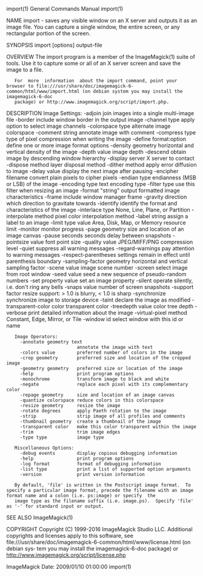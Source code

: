 import(1)                                                                               General Commands Manual                                                                              import(1)

NAME
       import - saves any visible window on an X server and outputs it as an image file. You can capture a single window, the entire screen, or any rectangular portion of the screen.

SYNOPSIS
       import [options] output-file

OVERVIEW
       The import program is a member of the ImageMagick(1) suite of tools.  Use it to capture some or all of an X server screen and save the image to a file.

       For  more  information  about the import command, point your browser to file:///usr/share/doc/imagemagick-6-common/html/www/import.html (on debian system you may install the imagemagick-6-doc
       package) or http://www.imagemagick.org/script/import.php.

DESCRIPTION
       Image Settings:
         -adjoin              join images into a single multi-image file
         -border              include window border in the output image
         -channel type        apply option to select image channels
         -colorspace type     alternate image colorspace
         -comment string      annotate image with comment
         -compress type       type of pixel compression when writing the image
         -define format:option
                              define one or more image format options
         -density geometry    horizontal and vertical density of the image
         -depth value         image depth
         -descend             obtain image by descending window hierarchy
         -display server      X server to contact
         -dispose method      layer disposal method
         -dither method       apply error diffusion to image
         -delay value         display the next image after pausing
         -encipher filename   convert plain pixels to cipher pixels
         -endian type         endianness (MSB or LSB) of the image
         -encoding type       text encoding type
         -filter type         use this filter when resizing an image
         -format "string"     output formatted image characteristics
         -frame               include window manager frame
         -gravity direction   which direction to gravitate towards
         -identify            identify the format and characteristics of the image
         -interlace type      None, Line, Plane, or Partition
         -interpolate method  pixel color interpolation method
         -label string        assign a label to an image
         -limit type value    Area, Disk, Map, or Memory resource limit
         -monitor             monitor progress
         -page geometry       size and location of an image canvas
         -pause seconds       seconds delay between snapshots
         -pointsize value     font point size
         -quality value       JPEG/MIFF/PNG compression level
         -quiet               suppress all warning messages
         -regard-warnings     pay attention to warning messages
         -respect-parentheses settings remain in effect until parenthesis boundary
         -sampling-factor geometry
                              horizontal and vertical sampling factor
         -scene value         image scene number
         -screen              select image from root window
         -seed value          seed a new sequence of pseudo-random numbers
         -set property value  set an image property
         -silent              operate silently, i.e. don't ring any bells
         -snaps value         number of screen snapshots
         -support factor      resize support: > 1.0 is blurry, < 1.0 is sharp
         -synchronize         synchronize image to storage device
         -taint               declare the image as modified
         -transparent-color color
                              transparent color
         -treedepth value     color tree depth
         -verbose             print detailed information about the image
         -virtual-pixel method
                              Constant, Edge, Mirror, or Tile
         -window id           select window with this id or name

       Image Operators:
         -annotate geometry text
                              annotate the image with text
         -colors value        preferred number of colors in the image
         -crop geometry       preferred size and location of the cropped image
         -geometry geometry   preferred size or location of the image
         -help                print program options
         -monochrome          transform image to black and white
         -negate              replace each pixel with its complementary color
         -repage geometry     size and location of an image canvas
         -quantize colorspace reduce colors in this colorspace
         -resize geometry     resize the image
         -rotate degrees      apply Paeth rotation to the image
         -strip               strip image of all profiles and comments
         -thumbnail geometry  create a thumbnail of the image
         -transparent color   make this color transparent within the image
         -trim                trim image edges
         -type type           image type

       Miscellaneous Options:
         -debug events        display copious debugging information
         -help                print program options
         -log format          format of debugging information
         -list type           print a list of supported option arguments
         -version             print version information

       By default, 'file' is written in the Postscript image format.  To specify a particular image format, precede the filename with an image format name and a colon (i.e. ps:image) or specify  the
       image type as the filename suffix (i.e. image.ps).  Specify 'file' as '-' for standard input or output.

SEE ALSO
       ImageMagick(1)

COPYRIGHT
       Copyright (C) 1999-2016 ImageMagick Studio LLC. Additional copyrights and licenses apply to this software, see file:///usr/share/doc/imagemagick-6-common/html/www/license.html (on debian sys‐
       tem you may install the imagemagick-6-doc package) or http://www.imagemagick.org/script/license.php

ImageMagick                                                                            Date: 2009/01/10 01:00:00                                                                             import(1)
